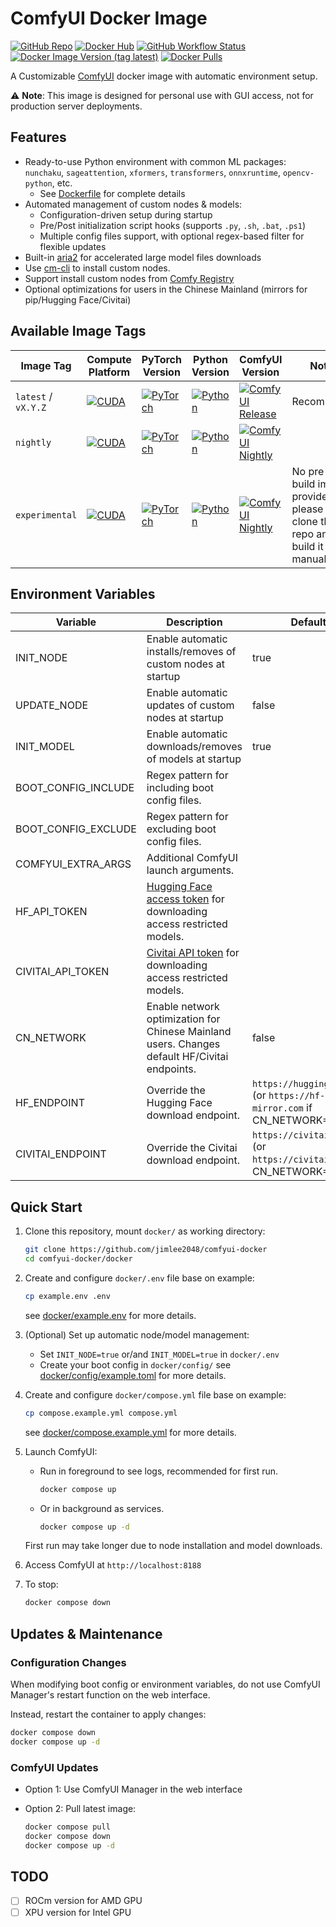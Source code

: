 # ComfyUI Docker Image
[![GitHub Repo](https://img.shields.io/badge/GitHub-jimlee2048%2Fcomfyui--docker-blue?logo=github)](https://github.com/jimlee2048/comfyui-docker)
[![Docker Hub](https://img.shields.io/badge/Docker%20Hub-jimlee2048%2Fcomfyui--docker-blue?logo=docker)](https://hub.docker.com/r/jimlee2048/comfyui-docker)
[![GitHub Workflow Status](https://img.shields.io/github/actions/workflow/status/jimlee2048/comfyui-docker/build-publish.yml)](https://github.com/jimlee2048/comfyui-docker/actions/workflows/build-publish.yml)
[![Docker Image Version (tag latest)](https://img.shields.io/docker/v/jimlee2048/comfyui-docker/latest?label=latest)](https://hub.docker.com/r/jimlee2048/comfyui-docker)
[![Docker Pulls](https://img.shields.io/docker/pulls/jimlee2048/comfyui-docker)](https://hub.docker.com/r/jimlee2048/comfyui-docker)

A Customizable [ComfyUI](https://github.com/comfyanonymous/ComfyUI) docker image with automatic environment setup.

⚠️ **Note**: This image is designed for personal use with GUI access, not for production server deployments.

## Features
- Ready-to-use Python environment with common ML packages: `nunchaku`, `sageattention`, `xformers`, `transformers`, `onnxruntime`, `opencv-python`, etc.
  - See [Dockerfile](Dockerfile.cuda) for complete details
- Automated management of custom nodes & models:
  - Configuration-driven setup during startup
  - Pre/Post initialization script hooks (supports `.py`, `.sh`, `.bat`, `.ps1`)
  - Multiple config files support, with optional regex-based filter for flexible updates
- Built-in [aria2](https://github.com/aria2/aria2) for accelerated large model files downloads
- Use [cm-cli](https://github.com/ltdrdata/ComfyUI-Manager/blob/main/docs/en/cm-cli.md) to install custom nodes.
- Support install custom nodes from [Comfy Registry](https://registry.comfy.org/)
- Optional optimizations for users in the Chinese Mainland (mirrors for pip/Hugging Face/Civitai)

## Available Image Tags

| Image Tag           | Compute Platform                                                                                            | PyTorch Version                                                                                      | Python Version                                                                                    | ComfyUI Version                                                                                                                                                           | Note                                                                      |
| ------------------- | ----------------------------------------------------------------------------------------------------------- | ---------------------------------------------------------------------------------------------------- | ------------------------------------------------------------------------------------------------- | ------------------------------------------------------------------------------------------------------------------------------------------------------------------------- | ------------------------------------------------------------------------- |
| `latest` / `vX.Y.Z` | [![CUDA](https://img.shields.io/badge/CUDA-12.9-76B900?logo=nvidia)](https://hub.docker.com/r/nvidia/cuda/) | [![PyTorch](https://img.shields.io/badge/PyTorch-2.8-EE4C2C?logo=pytorch)](https://pytorch.org/)     | [![Python](https://img.shields.io/badge/Python-3.12-3776AB?logo=python)](https://www.python.org/) | [![ComfyUI Release](https://img.shields.io/github/v/release/comfyanonymous/ComfyUI?label=release&logo=github)](https://github.com/comfyanonymous/ComfyUI/releases/latest) | Recommend                                                                 |
| `nightly`           | [![CUDA](https://img.shields.io/badge/CUDA-12.9-76B900?logo=nvidia)](https://hub.docker.com/r/nvidia/cuda/) | [![PyTorch](https://img.shields.io/badge/PyTorch-2.8-EE4C2C?logo=pytorch)](https://pytorch.org/)     | [![Python](https://img.shields.io/badge/Python-3.12-3776AB?logo=python)](https://www.python.org/) | [![ComfyUI Nightly](https://img.shields.io/github/last-commit/comfyanonymous/ComfyUI?label=nightly&logo=github)](https://github.com/comfyanonymous/ComfyUI/tree/master)   |                                                                           |
| `experimental`      | [![CUDA](https://img.shields.io/badge/CUDA-13.0-76B900?logo=nvidia)](https://hub.docker.com/r/nvidia/cuda/) | [![PyTorch](https://img.shields.io/badge/PyTorch-Nightly-EE4C2C?logo=pytorch)](https://pytorch.org/) | [![Python](https://img.shields.io/badge/Python-3.12-3776AB?logo=python)](https://www.python.org/) | [![ComfyUI Nightly](https://img.shields.io/github/last-commit/comfyanonymous/ComfyUI?label=nightly&logo=github)](https://github.com/comfyanonymous/ComfyUI/tree/master)   | No pre-build image provided, please clone the repo and build it manually. |

## Environment Variables
| Variable            | Description                                                                                                                                                       | Default                                                                    |
| ------------------- | ----------------------------------------------------------------------------------------------------------------------------------------------------------------- | -------------------------------------------------------------------------- |
| INIT_NODE           | Enable automatic installs/removes of custom nodes at startup                                                                                                      | true                                                                       |
| UPDATE_NODE         | Enable automatic updates of custom nodes at startup                                                                                                               | false                                                                      |
| INIT_MODEL          | Enable automatic downloads/removes of models at startup                                                                                                           | true                                                                       |
| BOOT_CONFIG_INCLUDE | Regex pattern for including boot config files.                                                                                                                    |                                                                            |
| BOOT_CONFIG_EXCLUDE | Regex pattern for excluding boot config files.                                                                                                                    |                                                                            |
| COMFYUI_EXTRA_ARGS  | Additional ComfyUI launch arguments.                                                                                                                              |                                                                            |
| HF_API_TOKEN        | [Hugging Face access token](https://huggingface.co/settings/tokens) for downloading access restricted models.                                                     |                                                                            |
| CIVITAI_API_TOKEN   | [Civitai API token](https://education.civitai.com/civitais-guide-to-downloading-via-api/#how-do-i-download-via-the-api) for downloading access restricted models. |                                                                            |
| CN_NETWORK          | Enable network optimization for Chinese Mainland users. Changes default HF/Civitai endpoints.                                                                     | false                                                                      |
| HF_ENDPOINT         | Override the Hugging Face download endpoint.                                                                                                                      | `https://huggingface.co` (or `https://hf-mirror.com` if CN_NETWORK=`true`) |
| CIVITAI_ENDPOINT    | Override the Civitai download endpoint.                                                                                                                           | `https://civitai.com` (or `https://civitai.work` if CN_NETWORK=`true`)     |

## Quick Start
1. Clone this repository, mount `docker/` as working directory:
    ```bash
    git clone https://github.com/jimlee2048/comfyui-docker
    cd comfyui-docker/docker
    ```

2. Create and configure `docker/.env` file base on example:
    ```bash
    cp example.env .env
    ```
    see [docker/example.env](https://github.com/jimlee2048/comfyui-docker/blob/main/docker/example.env) for more details.

3. (Optional) Set up automatic node/model management:
    - Set `INIT_NODE=true`  or/and `INIT_MODEL=true` in `docker/.env`
    - Create your boot config in `docker/config/`
    see [docker/config/example.toml](https://github.com/jimlee2048/comfyui-docker/blob/main/docker/config/example.toml) for more details.

4. Create and configure `docker/compose.yml` file base on example:
    ```bash
    cp compose.example.yml compose.yml
    ```
    see [docker/compose.example.yml](https://github.com/jimlee2048/comfyui-docker/blob/main/docker/compose.example.yml) for more details.

5. Launch ComfyUI:
    - Run in foreground to see logs, recommended for first run.
      ```bash
      docker compose up
      ```
    - Or in background as services.
      ```bash
      docker compose up -d
      ```
    First run may take longer due to node installation and model downloads. 

6. Access ComfyUI at `http://localhost:8188`

7. To stop:
    ```bash
    docker compose down
    ```

## Updates & Maintenance

### Configuration Changes
When modifying boot config or environment variables, do not use ComfyUI Manager's restart function on the web interface.

Instead, restart the container to apply changes:
```bash
docker compose down
docker compose up -d
```

### ComfyUI Updates
- Option 1: Use ComfyUI Manager in the web interface

- Option 2: Pull latest image:
  ```bash
  docker compose pull
  docker compose down
  docker compose up -d
  ```

## TODO
- [ ] ROCm version for AMD GPU
- [ ] XPU version for Intel GPU